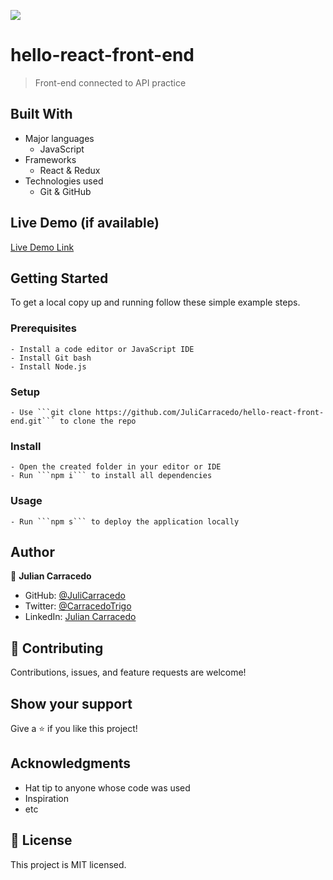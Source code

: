 ![](https://img.shields.io/badge/Microverse-blueviolet)

# hello-react-front-end

> Front-end connected to API practice


## Built With

- Major languages
    - JavaScript
- Frameworks
    - React & Redux
- Technologies used
    - Git & GitHub

## Live Demo (if available)

[Live Demo Link](https://livedemo.com)

## Getting Started

To get a local copy up and running follow these simple example steps.

### Prerequisites

    - Install a code editor or JavaScript IDE
    - Install Git bash
    - Install Node.js

### Setup

    - Use ```git clone https://github.com/JuliCarracedo/hello-react-front-end.git``` to clone the repo

### Install
    
    - Open the created folder in your editor or IDE
    - Run ```npm i``` to install all dependencies

### Usage

    - Run ```npm s``` to deploy the application locally

## Author

👤 **Julian Carracedo**

- GitHub: [@JuliCarracedo](https://github.com/JuliCarracedo)
- Twitter: [@CarracedoTrigo](https://twitter.com/CarracedoTrigo)
- LinkedIn: [Julian Carracedo](https://linkedin.com/in/julian-carracedo)


## 🤝 Contributing

Contributions, issues, and feature requests are welcome!



## Show your support

Give a ⭐️ if you like this project!

## Acknowledgments

- Hat tip to anyone whose code was used
- Inspiration
- etc

## 📝 License

This project is MIT licensed.